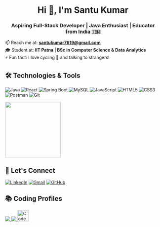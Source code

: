 <h1 align="center">Hi 👋, I'm Santu Kumar</h1>
<h3 align="center">Aspiring Full-Stack Developer | Java Enthusiast | Educator from India 🇮🇳</h3>

📫 Reach me at: **santukumar7619@gmail.com**  
🎓 Student at: **IIT Patna | BSc in Computer Science & Data Analytics**  
⚡ Fun fact: I love cycling 🚴 and talking to strangers!

## 🛠️ Technologies & Tools

![Java](https://img.shields.io/badge/Java-ED8B00?style=for-the-badge&logo=java&logoColor=white)
![React](https://img.shields.io/badge/React-20232A?style=for-the-badge&logo=react&logoColor=61DAFB)
![Spring Boot](https://img.shields.io/badge/Spring_Boot-6DB33F?style=for-the-badge&logo=spring-boot&logoColor=white)
![MySQL](https://img.shields.io/badge/MySQL-0d94a4?style=for-the-badge&logo=mysql&logoColor=white)
![JavaScript](https://img.shields.io/badge/JavaScript-F7DF1E?style=for-the-badge&logo=javascript&logoColor=black)
![HTML5](https://img.shields.io/badge/HTML5-E34F26?style=for-the-badge&logo=html5&logoColor=white)
![CSS3](https://img.shields.io/badge/CSS3-1572B6?style=for-the-badge&logo=css3&logoColor=white)
![Postman](https://img.shields.io/badge/Postman-FF6C37?style=for-the-badge&logo=postman&logoColor=white)
![Git](https://img.shields.io/badge/Git-F05032?style=for-the-badge&logo=git&logoColor=white)


<img src="https://github-readme-stats.vercel.app/api/top-langs/?username=Santu-kumar364&layout=compact&theme=radical" height="180"/>


## 🔗 Let's Connect

[![LinkedIn](https://img.shields.io/badge/-LinkedIn-0077B5?style=flat-square&logo=linkedin&logoColor=white)](https://www.linkedin.com/in/santu-kumar-72239231b/)
[![Gmail](https://img.shields.io/badge/-Gmail-D14836?style=flat-square&logo=gmail&logoColor=white)](mailto:santukumar7619@gmail.com)
[![GitHub](https://img.shields.io/badge/-GitHub-181717?style=flat-square&logo=github&logoColor=white)](https://github.com/Santu-kumar364)

## 📚 Coding Profiles

<a href="https://leetcode.com/u/santukumar7619/">
  <img src="https://img.shields.io/badge/LeetCode-FFA116?style=for-the-badge&logo=LeetCode&logoColor=black" />
</a>
<a href="https://www.hackerrank.com/profile/santukumar7619">
  <img src="https://img.shields.io/badge/HackerRank-2EC866?style=for-the-badge&logo=HackerRank&logoColor=white" />
</a>
<a href="https://www.naukri.com/code360/profile/5e2c8886-59a2-4393-943b-773290a29342">
  <img src="https://files.codingninjas.in/new-cn-logos-1-1711622387.svg" alt="Code360 Logo" height="36" />
</a>

